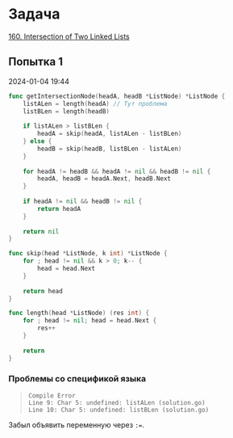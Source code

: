 # Задача

[160. Intersection of Two Linked Lists](https://leetcode.com/problems/intersection-of-two-linked-lists/)

## Попытка 1
2024-01-04 19:44

```go
func getIntersectionNode(headA, headB *ListNode) *ListNode {
    listALen = length(headA) // Тут проблема
    listBLen = length(headB)
    
    if listALen > listBLen {
        headA = skip(headA, listALen - listBLen)
    } else {
        headB = skip(headB, listBLen - listALen)
    }
    
    for headA != headB && headA != nil && headB != nil {
        headA, headB = headA.Next, headB.Next
    }
    
    if headA != nil && headB != nil {
        return headA
    }
    
    return nil
}

func skip(head *ListNode, k int) *ListNode {
    for ; head != nil && k > 0; k-- {
        head = head.Next
    }
    
    return head
}

func length(head *ListNode) (res int) {
    for ; head != nil; head = head.Next {
        res++
    }
    
    return
}
```

### Проблемы со спецификой языка
>```
> Compile Error
>Line 9: Char 5: undefined: listALen (solution.go) 
>Line 10: Char 5: undefined: listBLen (solution.go)
>```

Забыл объявить переменную через `:=`.